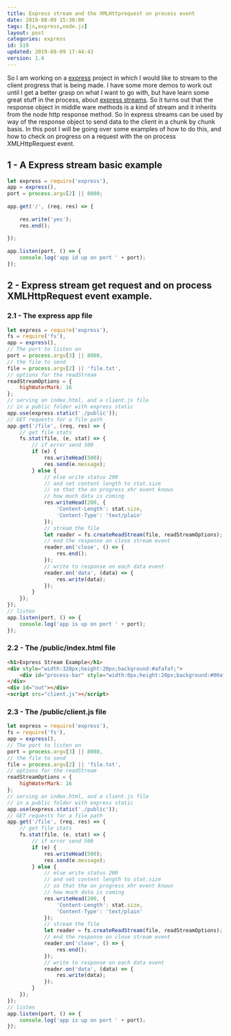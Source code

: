 ```yaml
---
title: Express stream and the XMLHttprequest on process event
date: 2019-08-09 15:30:00
tags: [js,express,node.js]
layout: post
categories: express
id: 519
updated: 2019-08-09 17:44:43
version: 1.4
---
```


So I am working on a [express](https://expressjs.com/) project in which I would like to stream to the client progress that is being made. I have some more demos to work out until I get a better grasp on what I want to go with, but have learn some great stuff in the process, about [express streams](https://stackoverflow.com/questions/38788721/how-do-i-stream-response-in-express). So it turns out that the response object in middle ware methods is a kind of stream and it inherits from the node http response method. So in express streams can be used by way of the response object to send data to the client in a chunk by chunk basis. In this post I will be going over some examples of how to do this, and how to check on progress on a request with the on process XMLHttpRequest event.

<!-- more -->

## 1 - A Express stream basic example

```js
let express = require('express'),
app = express(),
port = process.argv[2] || 8080;
 
app.get('/', (req, res) => {
 
    res.write('yes');
    res.end();
 
});
 
app.listen(port, () => {
    console.log('app id up on port ' + port);
});
```


## 2 - Express stream get request and on process XMLHttpRequest event example.


### 2.1 - The express app file

```js
let express = require('express'),
fs = require('fs'),
app = express(),
// The port to listen on
port = process.argv[3] || 8080,
// the file to send
file = process.argv[2] || 'file.txt',
// options for the readStream
readStreamOptions = {
    highWaterMark: 16
};
// serving an index.html, and a client.js file
// in a public folder with express static
app.use(express.static('./public'));
// GET requests for a file path
app.get('/file', (req, res) => {
    // get file stats
    fs.stat(file, (e, stat) => {
        // if error send 500
        if (e) {
            res.writeHead(500);
            res.send(e.message);
        } else {
            // else write status 200
            // and set content length to stat.size
            // so that the on progress xhr event knows
            // how much data is coming
            res.writeHead(200, {
                'Content-Length': stat.size,
                'Content-Type': 'text/plain'
            });
            // stream the file
            let reader = fs.createReadStream(file, readStreamOptions);
            // end the response on close stream event
            reader.on('close', () => {
                res.end();
            });
            // write to response on each data event
            reader.on('data', (data) => {
                res.write(data);
            });
        }
    });
});
// listen
app.listen(port, () => {
    console.log('app is up on port ' + port);
});
```

### 2.2 - The /public/index.html file

```html
<h1>Express Stream Example</h1>
<div style="width:320px;height:20px;background:#afafaf;">
    <div id="process-bar" style="width:0px;height:20px;background:#00af00;"></div>
</div>
<div id="out"></div>
<script src="client.js"></script>
```

### 2.3 - The /public/client.js file

```js
let express = require('express'),
fs = require('fs'),
app = express(),
// The port to listen on
port = process.argv[3] || 8080,
// the file to send
file = process.argv[2] || 'file.txt',
// options for the readStream
readStreamOptions = {
    highWaterMark: 16
};
// serving an index.html, and a client.js file
// in a public folder with express static
app.use(express.static('./public'));
// GET requests for a file path
app.get('/file', (req, res) => {
    // get file stats
    fs.stat(file, (e, stat) => {
        // if error send 500
        if (e) {
            res.writeHead(500);
            res.send(e.message);
        } else {
            // else write status 200
            // and set content length to stat.size
            // so that the on progress xhr event knows
            // how much data is coming
            res.writeHead(200, {
                'Content-Length': stat.size,
                'Content-Type': 'text/plain'
            });
            // stream the file
            let reader = fs.createReadStream(file, readStreamOptions);
            // end the response on close stream event
            reader.on('close', () => {
                res.end();
            });
            // write to response on each data event
            reader.on('data', (data) => {
                res.write(data);
            });
        }
    });
});
// listen
app.listen(port, () => {
    console.log('app is up on port ' + port);
});
```